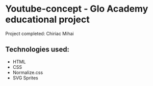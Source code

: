 # Youtube-concept - Glo Academy educational project
Project completed: Chiriac Mihai

## Technologies used:
- HTML
- CSS
- Normalize.css
- SVG Sprites
